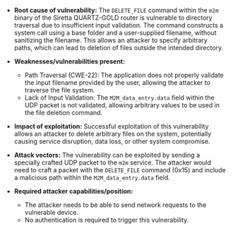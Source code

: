 - **Root cause of vulnerability:** The `DELETE_FILE` command within the `m2m` binary of the Siretta QUARTZ-GOLD router is vulnerable to directory traversal due to insufficient input validation. The command constructs a system call using a base folder and a user-supplied filename, without sanitizing the filename. This allows an attacker to specify arbitrary paths, which can lead to deletion of files outside the intended directory.

- **Weaknesses/vulnerabilities present:**
    - Path Traversal (CWE-22): The application does not properly validate the input filename provided by the user, allowing the attacker to traverse the file system.
    - Lack of Input Validation: The `M2M_data_entry.data` field within the UDP packet is not validated, allowing arbitrary values to be used in the file deletion command.

- **Impact of exploitation:** Successful exploitation of this vulnerability allows an attacker to delete arbitrary files on the system, potentially causing service disruption, data loss, or other system compromise.

- **Attack vectors:** The vulnerability can be exploited by sending a specially crafted UDP packet to the `m2m` service. The attacker would need to craft a packet with the `DELETE_FILE` command (0x15) and include a malicious path within the `M2M_data_entry.data` field.

- **Required attacker capabilities/position:**
    - The attacker needs to be able to send network requests to the vulnerable device.
    - No authentication is required to trigger this vulnerability.